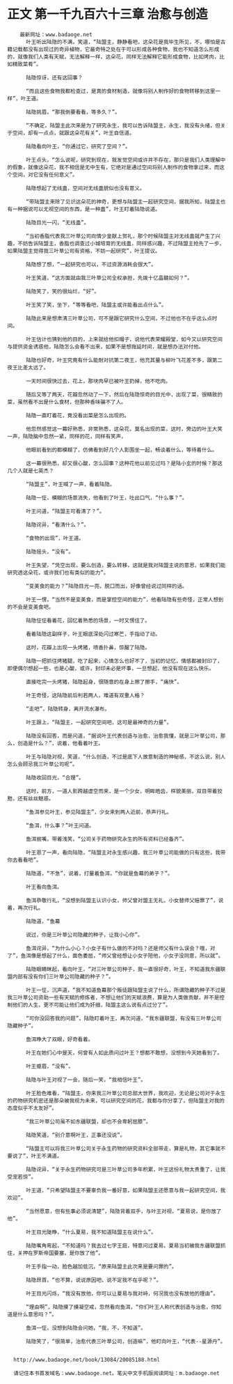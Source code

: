 # 正文 第一千九百六十三章 治愈与创造
        最新网址：www.badaoge.net
          叶王听出陆隐的不满，笑道，“陆盟主，静静看吧，这朵花是我毕生所见，不，哪怕是古籍记载都没有出现过的奇异植物，它最奇特之处在于可以形成各种食物，我也不知道怎么形成的，就像我们人类有天赋，无法解释一样，这朵花，同样无法解释它能形成食物，比如烤肉，比如精致菜肴”。
      
          陆隐惊讶，还有这回事？
      
          “而且这些食物我都检查过，是真的食材制造，就像将别人制作好的食物转移到这里一样”，叶王道。
      
          陆隐挑眉，“那我倒要看看，等多久？”。
      
          “不确定，陆盟主此次来是为了研究永生，我可以告诉陆盟主，永生，我没有头绪，但关于空间，却有一点点，就跟这朵花有关”，叶王自信道。
      
          陆隐看向叶王，“你通过它，研究了空间？”。
      
          叶王点头，“怎么说呢，研究到现在，我发觉空间或许并不存在，那只是我们人类理解中的假象，就像这朵花，我不相信是无中生有，它绝对是通过空间将别人制作的食物拿过来，而这个空间，对它没有任何意义”。
      
          陆隐想起了无线蛊，空间对无线蛊貌似也没有意义。
      
          “带陆盟主来除了见识这朵花的神奇，更想与陆盟主一起研究空间，据我所知，陆盟主也有一种据说可以无视空间的东西，是一种蛊”，叶王盯着陆隐说道。
      
          陆隐目光一闪，“无线蛊”。
      
          “当初香脂代表我三叶草公司向情少皇献上贺礼，那个时候陆盟主对无线蛊就产生了兴趣，不妨告诉陆盟主，香脂也调查过小城培育的无线蛊，同样感兴趣，不过陆盟主抢先了一步，如果陆盟主觉得我三叶草公司有资格，不妨一起研究”，叶王提议。
      
          陆隐想了想，“一起研究也可以，不过资源消耗会很大”。
      
          叶王笑道，“这方面就由我三叶草公司全权承担，先拨十亿晶髓如何？”。
      
          陆隐笑了，笑的很灿烂，“好”。
      
          叶王笑了笑，坐下，“等等看吧，陆盟主或许能看出点什么”。
      
          陆隐此来是想肃清三叶草公司，可不是跟它研究什么空间，不过他也不在乎这么点时间。
      
          叶王估计也猜到他的目的，上来就给他扣帽子，说他代表荣耀殿堂，如今又以研究空间与提供资金诱惑他，陆隐怎么会看不出来，如果不是想拖延时间，就是想办法对付他。
      
          陆隐也好奇，叶王究竟有什么能耐对抗第二夜王，他充其量与柳叶飞花差不多，跟第二夜王比差太远了。
      
          一天时间很快过去，花上，那块肉早已被叶王扔掉，他不吃肉。
      
          随后又等了两天，花瓣忽然动了一下，然后在陆隐惊奇的目光中，出现了菜，很精致的菜，虽然看不出是什么食材，但那种香味骗不了人。
      
          陆隐一直盯着花，竟没看出菜是怎么出现的。
      
          他忽然感觉这一幕好熟悉，非常熟悉，这朵花，莫名出现的菜，这时，旁边的叶王大笑一声，陆隐脑中忽然一紧，同样的花，同样有笑声，
      
          他眼前看到的都模糊了，仿佛看到好几个人影围坐一起，畅谈着什么，等待着什么。
      
          这一幕很熟悉，却又很心酸，怎么回事？这种花他以前见过吗？是陆小玄的时候？那这几个人就是七英杰？
      
          “陆盟主”，叶王喊了一声，看着陆隐。
      
          陆隐一怔，模糊的场景消失，他看到了叶王，吐出口气，“什么事？”。
      
          叶王问道，“陆盟主可看清了？”。
      
          陆隐诧异，“看清什么？”。
      
          “食物的出现”，叶王道。
      
          陆隐摇头，“没有”。
      
          叶王失望，“凭空出现，要么创造，要么转移，这就是我对陆盟主说的意思，如果我们能研究透这朵花，或许我们也有类似的能力”。
      
          “变美食的能力？”陆隐目光一亮，脱口而出，好像曾经说过同样的话。
      
          叶王一愣，“当然不是变美食，而是掌控空间的能力”，他看陆隐有些奇怪，正常人想到的不会是变美食吧。
      
          陆隐怔怔看着花，回忆着熟悉的场景，一时又愣住了。
      
          看着陆隐这副样子，叶王眼底深处闪过寒芒，手指动了动。
      
          这时，花瓣上出现一头烤猪，喷香扑鼻，惊醒了陆隐。
      
          陆隐一把抓住烤猪腿，吃了起来，心情怎么也好不了，当初的记忆，情感都被封印了，即便偶尔想起一些，也是心酸，或许，封印未必是坏事，一旦想起，他没有现在这么快乐。
      
          直接吃完一头烤猪，陆隐起身，很随意的在身上擦了擦手，“痛快”。
      
          叶王奇怪，这陆隐前后判若两人，难道有双重人格？
      
          “走吧”，陆隐转身，离开流水瀑布。
      
          叶王跟上，“陆盟主，一起研究空间吧，这可是最神奇的力量”。
      
          陆隐没有回答，而是问道，“据说叶王代表创造与治愈，治愈我懂，就是三叶草公司，那么，创造是什么？”，说着，他看着叶王。
      
          叶王与陆隐对视，笑道，“什么创造，不过是底下人故意制造的神秘感，不这么说，别人怎么会顾忌我三叶草公司呢”。
      
          陆隐收回目光，“合理”。
      
          这时，前方，一道人影跨越虚空而来，是一个少女，明眸皓齿，样貌美丽，双目带着狡黠，还有丝丝魅惑。
      
          “鱼洱参见叶王，参见陆盟主”，少女来到两人近前，恭声行礼。
      
          “鱼洱，什么事？”叶王问道。
      
          鱼洱抿嘴，带着浅笑，“公司关于药物研究永生的所有资料已经备齐”。
      
          叶王恩了一声，看向陆隐，“陆盟主对永生感兴趣，我三叶草公司能做的只有这些，我带你去看看吧”。
      
          陆隐道，“不急”，说着，打量着鱼洱，“你就是鱼幕的弟子？”。
      
          叶王看向鱼洱。
      
          鱼洱恭敬行礼，“没想到陆盟主认识小女，师父曾对盟主无礼，小女替师父赔罪了”，说着，再次行礼。
      
          陆隐道，“鱼幕
      
          说过，你是三叶草公司隐藏的种子，让我小心你”。
      
          鱼洱诧异，“为什么小心？小女子有什么做的不对吗？还是师父有什么误会？哦，对了”，鱼洱像是想起了什么，面色委屈，“师父曾经想让小女子陪他，小女子没同意，所以就”。
      
          陆隐眼睛眯起，看向叶王，“对三叶草公司种子，我一直很好奇，叶王，不知道我东疆联盟内部有没有你们三叶草公司隐藏的种子？”。
      
          叶王一怔，沉声道，“我不知道鱼幕那个叛徒跟陆盟主说了什么，所谓隐藏的种子不过是我三叶草公司资助一些有天赋的修炼者，不想让他们的天赋浪费，算是为人类做贡献，并不是控制他们的人生，更不可能让他们成为奸细，陆盟主这么说有点过分了”。
      
          “可你没回答我的问题”，陆隐盯着叶王，再次问道，“我东疆联盟，有没有三叶草公司隐藏种子”。
      
          鱼洱睁大了双眼，好奇看着。
      
          叶王在她们心中是天，何曾有人如此质问过叶王？想都不敢想，没想到今天她看到了。
      
          叶王蹙眉，“没有”。
      
          陆隐与叶王对视了一会，随后一笑，“我相信叶王”。
      
          叶王脸色难看，“陆盟主，你来我三叶草公司总部大世界，我欢迎，无论是公司对于永生的药物研究机密还是那朵被我视为未来，可以研究空间的花，我都与你分享了，但陆盟主对我的态度似乎不太友好”。
      
          “我三叶草公司虽不如东疆联盟，却也不会卑躬屈膝”。
      
          陆隐笑道，“别介意啊叶王，正事还没说”。
      
          “陆盟主可以将我三叶草公司关于永生药物的研究资料全部带走，算是礼物，其它事就不要说了”，叶王不满道。
      
          陆隐诧异，“关于永生药物研究可是三叶草公司多年积累，叶王这份礼物太贵重了，让我受宠若惊”。
      
          叶王道，“只希望陆盟主不要辜负我一番好意，如果陆盟主还愿意与我一起研究空间，我欢迎”。
      
          “当然愿意，但有些事必须说清楚”，陆隐背着双手，与叶王对视，“夏易说，是你放了他”。
      
          叶王目光陡睁，“什么夏易，我不知道陆盟主在说什么”。
      
          陆隐嘴角弯起，“不知道吗？我去过七字王庭，特意问过夏易，夏易当初被我东疆联盟抓住，关押在罗斯帝国要塞，是你放了他”。
      
          叶王手指一动，脸色越加低沉，“原来陆盟主此次来是要问罪的”。
      
          陆隐昂首，“也不算，说说原因吧，说不定我不在乎呢？”。
      
          叶王目光闪烁，“我没有放他，你可以让夏易与我对峙，何况我也没有放他的理由”。
      
          “理由啊”，陆隐摸了摸凝空戒，忽然看向鱼洱，“你们叶王人称代表创造与治愈，你知道是什么意思吗？”。
      
          鱼洱一怔，没想到陆隐会问她，“我，不，不知道”。
      
          陆隐笑了，“很简单，治愈代表三叶草公司，创造嘛”，他盯向叶王，“代表--星源丹”。
      
      
      http://www.badaoge.net/book/13084/20085188.html
      
      请记住本书首发域名：www.badaoge.net。笔尖中文手机版阅读网址：m.badaoge.net